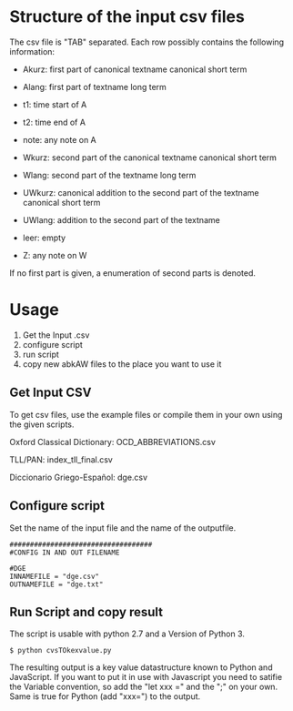 # Structure of the input csv files

The csv file is "TAB" separated. Each row possibly contains the following information:

 - Akurz: first part of canonical textname canonical short term

-  Alang: first part of textname long term    

- t1: time start of A

- t2: time end of A

- note: any note on A

- Wkurz: second part of the canonical textname canonical short term

- Wlang: second part of the textname long term

- UWkurz: canonical addition to the second part of the textname canonical  short term

- UWlang: addition to the second part of the textname

- leer: empty

- Z: any note on W

If no first part is given, a enumeration of second parts is denoted.

# Usage

1. Get the Input .csv
2. configure script
3. run script
4. copy new abkAW files to the place you want to use it

## Get Input CSV

To get csv files, use the example files or compile them in your own using the given scripts.

Oxford Classical Dictionary: OCD_ABBREVIATIONS.csv

TLL/PAN: index_tll_final.csv

Diccionario Griego-Español: dge.csv

## Configure script

Set the name of the input file and the name of the outputfile.

```
###################################
#CONFIG IN AND OUT FILENAME

#DGE
INNAMEFILE = "dge.csv"
OUTNAMEFILE = "dge.txt"

```

## Run Script and copy result

The script is usable with python 2.7 and a Version of Python 3.

```
$ python cvsTOkexvalue.py

```

The resulting output is a key value datastructure known to Python and JavaScript. If you want to put it in use with Javascript you need to satifie the Variable convention, so add the "let xxx =" and the ";" on your own. Same is true for Python (add "xxx=") to the output.
